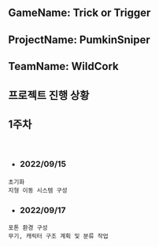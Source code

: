 ## GameName: Trick or Trigger
## ProjectName: PumkinSniper
## TeamName: WildCork

## 프로젝트 진행 상황

## 1주차 
<br/>

- ### 2022/09/15
```
초기화
지형 이동 시스템 구성
```
- ### 2022/09/17
```
포톤 환경 구성
무기, 캐릭터 구조 계획 및 분류 작업
```
